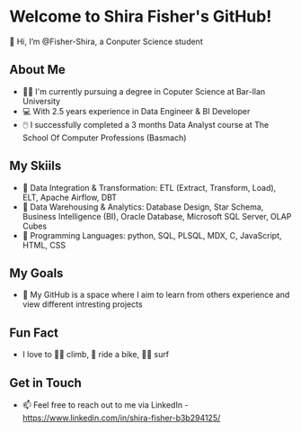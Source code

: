 # Welcome to Shira Fisher's GitHub!
👋 Hi, I’m @Fisher-Shira, a Conputer Science student
## About Me
- 👩‍🎓 I'm currently pursuing a degree in Coputer Science at Bar-Ilan University
- 💻 With 2.5 years experience in Data Engineer & BI Developer
- 🖱️ I successfully completed a 3 months Data Analyst course at The School Of Computer Professions (Basmach)
## My Skiils
- 💾 Data Integration & Transformation: ETL (Extract, Transform, Load), ELT, Apache Airflow, DBT
- 💾 Data Warehousing & Analytics: Database Design, Star Schema, Business Intelligence (BI), Oracle Database, Microsoft SQL Server, OLAP Cubes
- 💬 Programming Languages: python, SQL, PLSQL, MDX, C, JavaScript, HTML, CSS
## My Goals
- 🌟 My GitHub is a space where I aim to learn from others experience and view different intresting projects
## Fun Fact
- I love to 🧗‍♀️ climb, 🚴 ride a bike, 🏄‍♀️ surf
## Get in Touch
- 📫 Feel free to reach out to me via LinkedIn - https://www.linkedin.com/in/shira-fisher-b3b294125/

<!---
Fisher-Shira/Fisher-Shira is a ✨ special ✨ repository because its `README.md` (this file) appears on your GitHub profile.
You can click the Preview link to take a look at your changes.
--->
